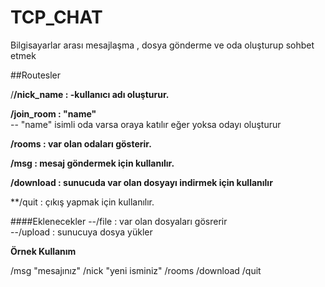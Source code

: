 # TCP_CHAT

  Bilgisayarlar arası  mesajlaşma , dosya gönderme ve oda oluşturup sohbet etmek     
  
  ##Routesler      
  
  
  /**/nick_name : -kullanıcı adı oluşturur.**       
  
  **/join_room : "name"**     
   -- "name" isimli oda varsa oraya katılır eğer yoksa odayı oluşturur     
   
  **/rooms : var olan odaları gösterir.**        
  
  **/msg : mesaj göndermek için kullanılır.**
  
  **/download : sunucuda var olan dosyayı indirmek için kullanılır**
  
  **/quit : çıkış yapmak için kullanılır.
  
  ####Eklenecekler
  --/file : var olan dosyaları gösrerir          
  --/upload : sunucuya dosya yükler          
  
  
  **Örnek Kullanım**      
  
  /msg  "mesajınız"
  /nick  "yeni isminiz"
  /rooms
  /download
  /quit
